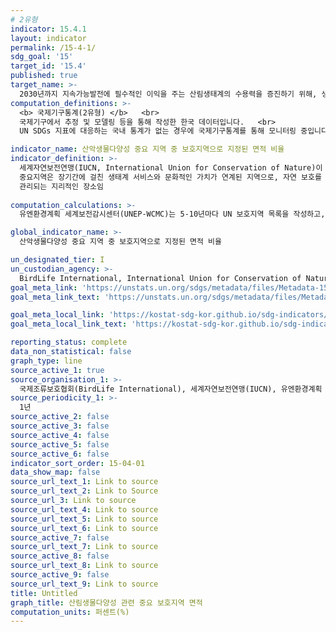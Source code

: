 ```yaml
---
# 2유형 
indicator: 15.4.1
layout: indicator
permalink: /15-4-1/
sdg_goal: '15'
target_id: '15.4'
published: true
target_name: >-
  2030년까지 지속가능발전에 필수적인 이익을 주는 산림생태계의 수용력을 증진하기 위해, 생물다양성을 포함한 산림 생태계 보존을 보장
computation_definitions: >-
  <b> 국제기구통계(2유형) </b>   <br>
  국제기구에서 추정 및 모델링 등을 통해 작성한 한국 데이터입니다.   <br>
  UN SDGs 지표에 대응하는 국내 통계가 없는 경우에 국제기구통계를 통해 모니터링 중입니다. 

indicator_name: 산악생물다양성 중요 지역 중 보호지역으로 지정된 면적 비율
indicator_definition: >-
  세계자연보전연맹(IUCN, International Union for Conservation of Nature)이 지정한 중요지역 중 산악생물다양성을 위해 보호지역으로 설정된 지역의 비중
  중요지역은 장기간에 걸친 생태계 서비스와 문화적인 가치가 연계된 지역으로, 자연 보호를 달성하기 위하여 법적 혹은 다른 방법들을 통해 명확하게 정의되며 확실한 목적 하에
  관리되는 지리적인 장소임
  
computation_calculations: >-
  유엔환경계획 세계보전감시센터(UNEP-WCMC)는 5-10년마다 UN 보호지역 목록을 작성하고, 중간 기간 동안 보호구역의 지정 및 유지관리를 담당하는 국가 부처/기관 및 NGO와 협력하여 지속적으로 업데이트

global_indicator_name: >-
  산악생물다양성 중요 지역 중 보호지역으로 지정된 면적 비율

un_designated_tier: I
un_custodian_agency: >-
  BirdLife International, International Union for Conservation of Nature(IUCN), UN Environment Programme World Conservation Monitoring Centre(UNEP-WCMC)
goal_meta_link: 'https://unstats.un.org/sdgs/metadata/files/Metadata-15-04-01.pdf'
goal_meta_link_text: 'https://unstats.un.org/sdgs/metadata/files/Metadata-15-04-01.pdf'

goal_meta_local_link: 'https://kostat-sdg-kor.github.io/sdg-indicators/public/data/Metadata-15-04-01_KOR.pdf'
goal_meta_local_link_text: 'https://kostat-sdg-kor.github.io/sdg-indicators/public/data/Metadata-15-04-01_KOR.pdf'

reporting_status: complete
data_non_statistical: false
graph_type: line
source_active_1: true
source_organisation_1: >-
  국제조류보호협회(BirdLife International), 세계자연보전연맹(IUCN), 유엔환경계획 세계보전감시센터(UNEP-WCMC)
source_periodicity_1: >-
  1년
source_active_2: false
source_active_3: false
source_active_4: false
source_active_5: false
source_active_6: false
indicator_sort_order: 15-04-01
data_show_map: false
source_url_text_1: Link to source
source_url_text_2: Link to Source
source_url_3: Link to source
source_url_text_4: Link to source
source_url_text_5: Link to source
source_url_text_6: Link to source
source_active_7: false
source_url_text_7: Link to source
source_active_8: false
source_url_text_8: Link to source
source_active_9: false
source_url_text_9: Link to source
title: Untitled
graph_title: 산림생물다양성 관련 중요 보호지역 면적
computation_units: 퍼센트(%)
---
```


